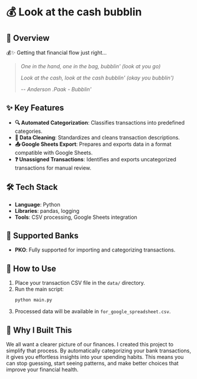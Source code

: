 # 💰 Look at the cash bubblin

## 🌟 Overview

💰✨ Getting that financial flow just right...

> *One in the hand, one in the bag, bubblin' (look at you go)*
>
> *Look at the cash, look at the cash bubblin' (okay you bubblin')*
>
> -- *Anderson .Paak - Bubblin'*

## ✨ Key Features
- **🔍 Automated Categorization**: Classifies transactions into predefined categories.
- **🧹 Data Cleaning**: Standardizes and cleans transaction descriptions.
- **📤 Google Sheets Export**: Prepares and exports data in a format compatible with Google Sheets.
- **❓ Unassigned Transactions**: Identifies and exports uncategorized transactions for manual review.

## 🛠️ Tech Stack
- **Language**: Python
- **Libraries**: pandas, logging
- **Tools**: CSV processing, Google Sheets integration

## 🏦 Supported Banks
- **PKO**: Fully supported for importing and categorizing transactions.

## 🚀 How to Use
1. Place your transaction CSV file in the `data/` directory.
2. Run the main script:
   ```bash
   python main.py
   ```
3. Processed data will be available in `for_google_spreadsheet.csv`.

## 🤔 Why I Built This

We all want a clearer picture of our finances. I created this project to simplify that process. By automatically categorizing your bank transactions, it gives you effortless insights into your spending habits. This means you can stop guessing, start seeing patterns, and make better choices that improve your financial health.


